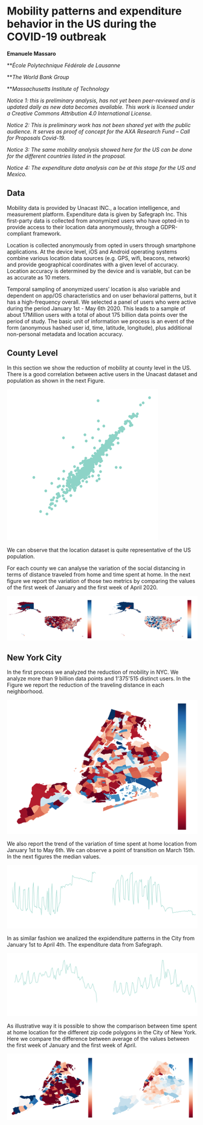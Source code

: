 # Mobility patterns and expenditure behavior in the US during the COVID-19 outbreak

**Emanuele Massaro**

***École Polytechnique Fédérale de Lausanne*

***The World Bank Group* 

***Massachusetts Institute of Technology*

*Notice 1: this is preliminary analysis, has not yet been peer-reviewed and is updated daily as new data becomes available. This work is licensed under a Creative Commons Attribution 4.0 International License.*     

*Notice 2: This is preliminary work has not been shared yet with the public audience. It serves as proof of concept for the AXA Research Fund – Call for Proposals Covid-19.*

*Notice 3: The same mobility analysis showed here for the US can be done for the different countries listed in the proposal.*


*Notice 4: The expenditure data analysis can be at this stage for the US and Mexico.*

## Data

Mobility data is provided by Unacast INC., a location intelligence, and measurement platform.  Expenditure data is given by Safegraph Inc.
This first-party data is collected from anonymized users who have opted-in to provide access to their location data anonymously, through a GDPR-compliant framework.

Location is collected anonymously from opted in users through smartphone applications. 
At the device level, iOS and Android operating systems combine various location data sources (e.g. GPS, wifi, beacons, network) and provide geographical coordinates with a given level of accuracy. 
Location accuracy is determined by the device and is variable, but can be as accurate as 10 meters.

Temporal sampling of anonymized users’ location is also variable and dependent on app/OS characteristics and on user behavioral patterns, but it has a high-frequency overall. 
We selected a panel of users who were active during the period January 1st - May 6th 2020. This leads to a sample of about 17Million users with a total of about 175 billion data points over the period of study. 
The basic unit of information we process is an event of the form (anonymous hashed user id, time, latitude, longitude), plus additional non-personal metadata and location accuracy.  


## County Level

In this section we show the reduction of mobility at county level in the US. There is a good correlation between active users in the Unacast dataset and population as shown in the next Figure.

<img src="Figures/corrPop.png" width="400" height="400">

We can observe that the location dataset is quite representative of the US population.

For each county we can analyse the variation of the social distancing in terms of distance traveled from home and time spent at home. In the next figure we report the variation of those two metrics by comparing the values of the first week of January and the first week of April 2020.

![GitHub Logo](Figures/countySocialDistancing.png)


## New York City

In the first process we analyzed the reduction of mobility in NYC. We analyze more than 9 billion data points and 1'375'515 distinct users. In the Figure we report the reduction of the traveling distance in each neighborhood.    

![GitHub Logo](Figures/NYdiffMap111.png)

We also report the trend of the variation of time spent at home location from January 1st to May 6th. We can observe a point of transition on March 15th. In the next figures the median values.

![GitHub Logo](Figures/timeHomeNY.png) 

In as similar fashion we analized the expidenditure patterns in the City from January 1st to April 4th. The expenditure data from Safegraph.

![GitHub Logo](Figures/expenditureNY.png) 

As illustrative way it is possible to show the comparison between time spent at home location for the different zip code polygons in the City of New York. Here we compare the difference between average of the values between the first week of January and the first week of April.

![GitHub Logo](Figures/comparisonNY.png) 


